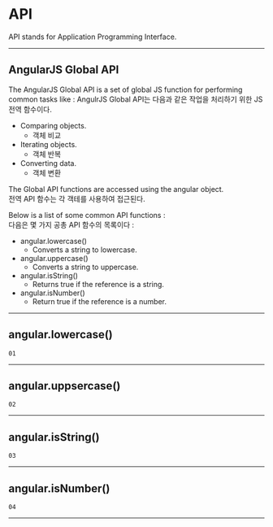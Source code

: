 # API
API stands for Application Programming Interface.
  
---------------------
## AngularJS Global API
The AngularJS Global API is a set of global JS function for performing common tasks like :
AngulrJS Global API는 다음과 같은 작업을 처리하기 위한 JS 전역 함수이다.
- Comparing objects.
  - 객체 비교
- Iterating objects.
  - 객체 반복
- Converting data.
  - 객체 변환
  
The Global API functions are accessed using the angular object.  
전역 API 함수는 각 객테를 사용하여 접근된다.  
  
Below is a list of some common API functions :  
다음은 몇 가지 공총 API 함수의 목록이다 : 
  
- angular.lowercase()
  - Converts a string to lowercase.
- angular.uppercase()
  - Converts a string to uppercase.
- angular.isString()
  - Returns true if the reference is a string.
- angular.isNumber()
  - Return true if the reference is a number.
  
---------------------
## angular.lowercase()
```
01
```
  
---------------------
## angular.uppsercase()
```
02
```
  
---------------------
## angular.isString()
```
03
```
  
---------------------
## angular.isNumber()
```
04
```
  
---------------------